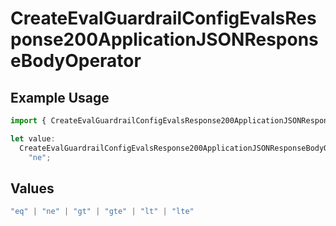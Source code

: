 # CreateEvalGuardrailConfigEvalsResponse200ApplicationJSONResponseBodyOperator

## Example Usage

```typescript
import { CreateEvalGuardrailConfigEvalsResponse200ApplicationJSONResponseBodyOperator } from "@orq-ai/node/models/operations";

let value:
  CreateEvalGuardrailConfigEvalsResponse200ApplicationJSONResponseBodyOperator =
    "ne";
```

## Values

```typescript
"eq" | "ne" | "gt" | "gte" | "lt" | "lte"
```